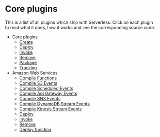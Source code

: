 # Core plugins

This is a list of all plugins which ship with Serverless. Click on each plugin to read what it does, how it works and
see the corresponding source code.

- Core plugins
  - [Create](/lib/plugins/create)
  - [Deploy](/lib/plugins/deploy)
  - [Invoke](/lib/plugins/invoke)
  - [Remove](/lib/plugins/remove)
  - [Package](/lib/plugins/package)
  - [Tracking](/lib/plugins/tracking)
- Amazon Web Services
  - [Compile Functions](/lib/plugins/aws/deploy/compile/functions)
  - [Compile S3 Events](/lib/plugins/aws/deploy/compile/events/s3)
  - [Compile Scheduled Events](/lib/plugins/aws/deploy/compile/events/schedule)
  - [Compile Api Gateway Events](/lib/plugins/aws/deploy/compile/events/apiGateway)
  - [Compile SNS Events](/lib/plugins/aws/deploy/compile/events/sns)
  - [Compile DynamoDB Stream Events](/lib/plugins/aws/deploy/compile/events/dynamodb)
  - [Compile Kinesis Stream Events](/lib/plugins/aws/deploy/compile/events/kinesis)
  - [Deploy](/lib/plugins/aws/deploy)
  - [Invoke](/lib/plugins/aws/invoke)
  - [Remove](/lib/plugins/aws/remove)
  - [Deploy function](/lib/plugins/aws/deployFunction)

